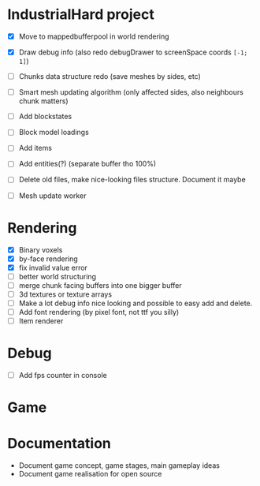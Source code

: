 # IndustrialHard project
- [x] Move to mappedbufferpool in world rendering
- [x] Draw debug info (also redo debugDrawer to screenSpace coords `[-1; 1]`)
- [ ] Chunks data structure redo (save meshes by sides, etc)
- [ ] Smart mesh updating algorithm (only affected sides, also neighbours chunk matters)
- [ ] Add blockstates
- [ ] Block model loadings
- [ ] Add items
- [ ] Add entities(?) (separate buffer tho 100%)
- [ ] Delete old files, make nice-looking files structure. Document it maybe
- [ ] Mesh update worker


# Rendering
- [x] Binary voxels
- [x] by-face rendering
- [x] fix invalid value error
- [ ] better world structuring
- [ ] merge chunk facing buffers into one bigger buffer
- [ ] 3d textures or texture arrays
- [ ] Make a lot debug info nice looking and possible to easy add and delete.
- [ ] Add font rendering (by pixel font, not ttf you silly)
- [ ] Item renderer

# Debug
- [ ] Add fps counter in console

# Game

# Documentation
- Document game concept, game stages, main gameplay ideas
- Document game realisation for open source
